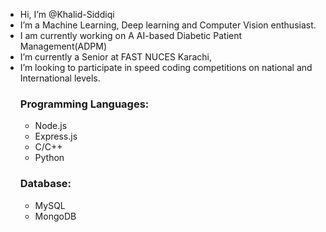 - Hi, I’m @Khalid-Siddiqi
- I’m a Machine Learning, Deep learning and Computer Vision enthusiast.
- I am currently working on A AI-based Diabetic Patient Management(ADPM) 
- I’m currently a Senior at FAST NUCES Karachi,
- I’m looking to participate in speed coding competitions on national and International levels.<br>
  ###   Programming Languages:
  * Node.js
  * Express.js
  * C/C++
  * Python
  ### Database:
  * MySQL
  * MongoDB
<!---
Khalid-Siddiqi/Khalid-Siddiqi is a ✨ special ✨ repository because its `README.md` (this file) appears on your GitHub profile.
You can click the Preview link to take a look at your changes.
--->

